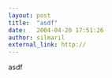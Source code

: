 ```yaml
---
layout: post
title:  "asdf"
date:   2004-04-20 17:51:26
author: silmaril
external_link: http://
---
```

asdf


